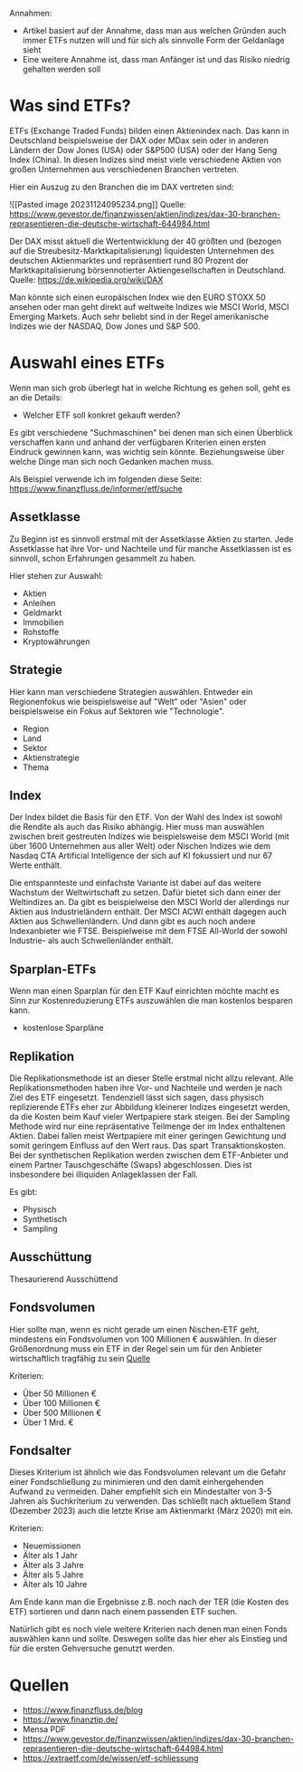Annahmen:
- Artikel basiert auf der Annahme, dass man aus welchen Gründen auch immer ETFs nutzen will und für sich als sinnvolle Form der Geldanlage sieht
- Eine weitere Annahme ist, dass man Anfänger ist und das Risiko niedrig gehalten werden soll

# Was sind ETFs?
ETFs (Exchange Traded Funds) bilden einen Aktienindex nach. Das kann in Deutschland beispielsweise der DAX oder MDax sein oder in anderen Ländern der Dow Jones (USA) oder S&P500 (USA) oder der Hang Seng Index (China). In diesen Indizes sind meist viele verschiedene Aktien von großen Unternehmen aus verschiedenen Branchen vertreten.

Hier ein Auszug zu den Branchen die im DAX vertreten sind:

![[Pasted image 20231124095234.png]]
Quelle: https://www.gevestor.de/finanzwissen/aktien/indizes/dax-30-branchen-reprasentieren-die-deutsche-wirtschaft-644984.html

Der DAX misst aktuell die Wertentwicklung der 40 größten und (bezogen auf die Streubesitz-Marktkapitalisierung) liquidesten Unternehmen des deutschen Aktienmarktes und repräsentiert rund 80 Prozent der Marktkapitalisierung börsennotierter Aktiengesellschaften in Deutschland.
Quelle: https://de.wikipedia.org/wiki/DAX

Man könnte sich einen europäischen Index wie den EURO STOXX 50 ansehen oder man geht direkt auf weltweite Indizes wie MSCI World, MSCI Emerging Markets. Auch sehr beliebt sind in der Regel amerikanische Indizes wie der NASDAQ, Dow Jones und S&P 500.

# Auswahl eines ETFs

Wenn man sich grob überlegt hat in welche Richtung es gehen soll, geht es an die Details: 
- Welcher ETF soll konkret gekauft werden?

Es gibt verschiedene "Suchmaschinen" bei denen man sich einen Überblick verschaffen kann und anhand der verfügbaren Kriterien einen ersten Eindruck gewinnen kann, was wichtig sein könnte. Beziehungsweise über welche Dinge man sich noch Gedanken machen muss.

Als Beispiel verwende ich im folgenden diese Seite: https://www.finanzfluss.de/informer/etf/suche

## Assetklasse

Zu Beginn ist es sinnvoll erstmal mit der Assetklasse Aktien zu starten. Jede Assetklasse hat ihre Vor- und Nachteile und für manche Assetklassen ist es sinnvoll, schon Erfahrungen gesammelt zu haben.

Hier stehen zur Auswahl:
- Aktien
- Anleihen
- Geldmarkt
- Immobilien
- Rohstoffe
- Kryptowährungen

## Strategie

Hier kann man verschiedene Strategien auswählen. Entweder ein Regionenfokus wie beispielsweise auf "Welt" oder "Asien" oder beispielsweise ein Fokus auf Sektoren wie "Technologie".

- Region
- Land
- Sektor
- Aktienstrategie
- Thema

## Index

Der Index bildet die Basis für den ETF. Von der Wahl des Index ist sowohl die Rendite als auch das Risiko abhängig.
Hier muss man auswählen zwischen breit gestreuten Indizes wie beispielsweise dem MSCI World  (mit über 1600 Unternehmen aus aller Welt) oder Nischen Indizes wie dem Nasdaq CTA Artificial Intelligence der sich auf KI fokussiert und nur 67 Werte enthält.

Die entspannteste und einfachste Variante ist dabei auf das weitere Wachstum der Weltwirtschaft zu setzen. Dafür bietet sich dann einer der Weltindizes an.
Da gibt es beispielweise den MSCI World der allerdings nur Aktien aus Industrieländern enthält. Der MSCI ACWI enthält dagegen auch Aktien aus Schwellenländern.
Und dann gibt es auch noch andere Indexanbieter wie FTSE. Beispielweise mit dem FTSE All-World der sowohl Industrie- als auch Schwellenländer enthält.

## Sparplan-ETFs

Wenn man einen Sparplan für den ETF Kauf einrichten möchte macht es Sinn zur Kostenreduzierung ETFs auszuwählen die man kostenlos besparen kann.

- kostenlose Sparpläne

## Replikation

Die Replikationsmethode ist an dieser Stelle erstmal nicht allzu relevant. Alle Replikationsmethoden haben ihre Vor- und Nachteile und werden je nach Ziel des ETF eingesetzt. Tendenziell lässt sich sagen, dass physisch replizierende ETFs eher zur Abbildung kleinerer Indizes eingesetzt werden, da die Kosten beim Kauf vieler Wertpapiere stark steigen.
Bei der Sampling Methode wird nur eine repräsentative Teilmenge der im Index enthaltenen Aktien. Dabei fallen meist Wertpapiere mit einer geringen Gewichtung und somit geringem Einfluss auf den Wert raus. Das spart Transaktionskosten.
Bei der synthetischen Replikation werden zwischen dem ETF-Anbieter und einem Partner Tauschgeschäfte (Swaps) abgeschlossen. Dies ist insbesondere bei illiquiden Anlageklassen der Fall.

Es gibt:
- Physisch
- Synthetisch
- Sampling

## Ausschüttung

Thesaurierend
Ausschüttend

## Fondsvolumen

Hier sollte man, wenn es nicht gerade um einen Nischen-ETF geht, mindestens ein Fondsvolumen von 100 Millionen € auswählen.
In dieser Größenordnung muss ein ETF in der Regel sein um für den Anbieter wirtschaftlich tragfähig zu sein [Quelle](https://extraetf.com/de/wissen/etf-schliessung)

Kriterien:
- Über 50 Millionen €
- Über 100 Millionen €
- Über 500 Millionen €
- Über 1 Mrd. €

## Fondsalter

Dieses Kriterium ist ähnlich wie das Fondsvolumen relevant um die Gefahr einer Fondschließung zu minimieren und den damit einhergehenden Aufwand zu vermeiden.
Daher empfiehlt sich ein Mindestalter von 3-5 Jahren als Suchkriterium zu verwenden. Das schließt nach aktuellem Stand (Dezember 2023) auch die letzte Krise am Aktienmarkt (März 2020) mit ein. 

Kriterien:
- Neuemissionen
- Älter als 1 Jahr
- Älter als 3 Jahre
- Älter als 5 Jahre
- Älter als 10 Jahre

Am Ende kann man die Ergebnisse z.B. noch nach der TER (die Kosten des ETF) sortieren und dann nach einem passenden ETF suchen.


Natürlich gibt es noch viele weitere Kriterien nach denen man einen Fonds auswählen kann und sollte. Deswegen sollte das hier eher als Einstieg und für die ersten Gehversuche genutzt werden.

# Quellen
- https://www.finanzfluss.de/blog
- https://www.finanztip.de/
- Mensa PDF
- https://www.gevestor.de/finanzwissen/aktien/indizes/dax-30-branchen-reprasentieren-die-deutsche-wirtschaft-644984.html
- https://extraetf.com/de/wissen/etf-schliessung